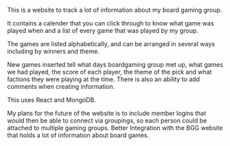 This is a website to track a lot of information about my board gaming group.

It contains a calender that you can click through to know what game was played when and a list of every game that was played by my group.

The games are listed alphabetically, and can be arranged in several ways including by winners and theme.

New games inserted tell what days boardgaming group met up, what games we had played, the score of each player, the theme of the pick and what factions they were playing at the time. There is also an ability to add comments when creating information.

This uses React and MongoDB.



My plans for the future of the website is to include member logins that would then be able to connect via groupings, so each person could be attached to multiple gaming groups. 
Better Integration with the BGG website that holds a lot of information about board games.
